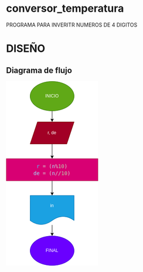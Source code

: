# conversor_temperatura
PROGRAMA PARA INVERITR NUMEROS DE 4 DIGITOS 
# DISEÑO

## Diagrama de flujo

![Diagrama de flujo](diagrama.png "Diagrama de flujo")